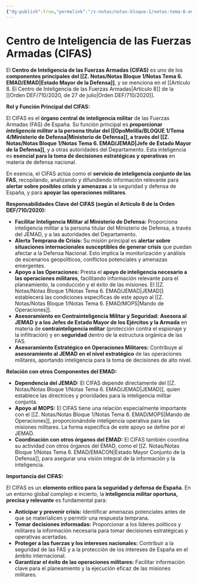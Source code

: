 ```yaml
---
{"dg-publish":true,"permalink":"/z-notas/notas-bloque-1/notas-tema-6-emad/cifas/"}
---
```


# Centro de Inteligencia de las Fuerzas Armadas (CIFAS)


El **Centro de Inteligencia de las Fuerzas Armadas (CIFAS)** es uno de los **componentes principales del [[Z. Notas/Notas Bloque 1/Notas Tema 6. EMAD/EMAD\|Estado Mayor de la Defensa]]**,  y se menciona en el [[Artículo 8. El Centro de Inteligencia de las Fuerzas Armadas\|Artículo 8]] de la [[Orden DEF/710/2020, de 27 de julio\|Orden DEF/710/2020]].

**Rol y Función Principal del CIFAS:**

El CIFAS es el **órgano central de inteligencia militar** de las Fuerzas Armadas (FAS) de España. Su función principal es **proporcionar *inteligencia militar* a la persona titular del [[OpoMelilla/BLOQUE 1/Tema 4/Ministerio de Defensa\|Ministerio de Defensa]], a través del [[Z. Notas/Notas Bloque 1/Notas Tema 6. EMAD/JEMAD\|Jefe de Estado Mayor de la Defensa]]**, y a otras autoridades del Departamento.  Esta inteligencia es **esencial para la toma de decisiones estratégicas y operativas** en materia de defensa nacional.

En esencia, el CIFAS actúa como el **servicio de inteligencia *conjunto* de las FAS**,  recopilando, analizando y difundiendo información relevante para **alertar sobre posibles crisis y amenazas** a la seguridad y defensa de España, y para **apoyar las operaciones militares**.

**Responsabilidades Clave del CIFAS (según el Artículo 8 de la Orden DEF/710/2020):**

*   **Facilitar Inteligencia Militar al Ministerio de Defensa:**  Proporciona inteligencia militar a la persona titular del Ministerio de Defensa, a través del JEMAD, y a las autoridades del Departamento.
*   **Alerta Temprana de Crisis:**  Su misión principal es **alertar sobre situaciones internacionales susceptibles de generar crisis** que puedan afectar a la Defensa Nacional.  Esto implica la monitorización y análisis de escenarios geopolíticos, conflictos potenciales y amenazas emergentes.
*   **Apoyo a las Operaciones:**  Presta el **apoyo de inteligencia necesario a las operaciones militares**,  facilitando información relevante para el planeamiento, la conducción y el éxito de las misiones.  El [[Z. Notas/Notas Bloque 1/Notas Tema 6. EMAD/JEMAD\|JEMAD]] establecerá las condiciones específicas de este apoyo al [[Z. Notas/Notas Bloque 1/Notas Tema 6. EMAD/MOPS\|Mando de Operaciones]].
*   **Asesoramiento en Contrainteligencia Militar y Seguridad:**  **Asesora al JEMAD y a los Jefes de Estado Mayor de los Ejércitos y la Armada** en materia de **contrainteligencia militar** (protección contra el espionaje y la infiltración) y en **seguridad** dentro de la estructura orgánica de las FAS.
*   **Asesoramiento Estratégico en Operaciones Militares:**  Contribuye al **asesoramiento al JEMAD en el nivel estratégico** de las operaciones militares,  aportando inteligencia para la toma de decisiones de alto nivel.

**Relación con otros Componentes del EMAD:**

*   **Dependencia del JEMAD:** El CIFAS depende directamente del [[Z. Notas/Notas Bloque 1/Notas Tema 6. EMAD/JEMAD\|JEMAD]],  quien establece las directrices y prioridades para la inteligencia militar conjunta.
*   **Apoyo al MOPS:**  El CIFAS tiene una relación especialmente importante con el [[Z. Notas/Notas Bloque 1/Notas Tema 6. EMAD/MOPS\|Mando de Operaciones]],  proporcionándole inteligencia operativa para las misiones militares.  La forma específica de este apoyo se define por el JEMAD.
*   **Coordinación con otros órganos del EMAD:**  El CIFAS también coordina su actividad con otros órganos del EMAD, como el [[Z. Notas/Notas Bloque 1/Notas Tema 6. EMAD/EMACON\|Estado Mayor Conjunto de la Defensa]], para asegurar una visión integral de la información y la inteligencia.

**Importancia del CIFAS:**

El CIFAS es un **elemento crítico para la seguridad y defensa de España**.  En un entorno global complejo e incierto,  la **inteligencia militar oportuna, precisa y relevante** es fundamental para:

*   **Anticipar y prevenir crisis:**  Identificar amenazas potenciales antes de que se materialicen y permitir una respuesta temprana.
*   **Tomar decisiones informadas:**  Proporcionar a los líderes políticos y militares la información necesaria para tomar decisiones estratégicas y operativas acertadas.
*   **Proteger a las fuerzas y los intereses nacionales:**  Contribuir a la seguridad de las FAS y a la protección de los intereses de España en el ámbito internacional.
*   **Garantizar el éxito de las operaciones militares:**  Facilitar información clave para el planeamiento y la ejecución eficaz de las misiones militares.

